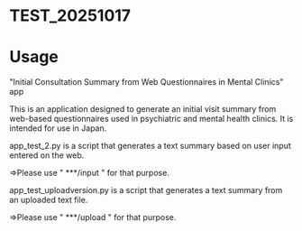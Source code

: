 # TEST_20251017

# Usage

"Initial Consultation Summary from Web Questionnaires in Mental Clinics" app

This is an application designed to generate an initial visit summary from web-based questionnaires used in psychiatric and mental health clinics.
It is intended for use in Japan.

app_test_2.py is a script that generates a text summary based on user input entered on the web.

  =>Please use " ***/input " for that purpose.

app_test_uploadversion.py is a script that generates a text summary from an uploaded text file.

  =>Please use " ***/upload " for that purpose.

